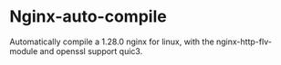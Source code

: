 # Nginx-auto-compile
Automatically compile a 1.28.0 nginx for linux, with the nginx-http-flv-module and openssl support quic3.
